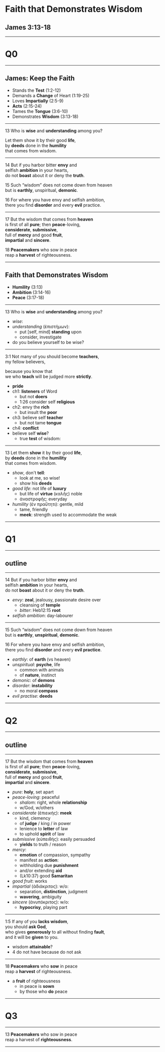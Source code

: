 <!-- .slide: data-background-image="https://sermons.seanho.com/img/bg/unsplash-IEHPDNk2-8w-matterhorn.jpg" -->
# Faith that Demonstrates Wisdom
## James 3:13-18

---
<!-- .slide: data-background-color="white" -->
# Q0

---
<!-- .slide: data-background-image="https://sermons.seanho.com/img/bg/unsplash-6cY-FvMlmkQ-mtn_cross.jpg" -->
## James: **Keep the Faith**
+ Stands the **Test** <span class="ref">(1:2-12)</span>
+ Demands a **Change** of Heart <span class="ref">(1:19-25)</span>
+ Loves **Impartially** <span class="ref">(2:5-9)</span>
+ **Acts** <span class="ref">(2:15-24)</span>
+ Tames the **Tongue** <span class="ref">(3:6-10)</span>
+ Demonstrates **Wisdom** <span class="ref">(3:13-18)</span>

---
<span class="ref">13</span>
Who is **wise** and **understanding** among you?

Let them show it by their good **life**, <br/>
by **deeds** done in the **humility** <br/>
that comes from wisdom.

---
<span class="ref">14</span>
But if you harbor bitter **envy** and <br/>
selfish **ambition** in your hearts, <br/>
do not **boast** about it or deny the **truth**.

<span class="ref">15</span>
Such “wisdom” does not come down from heaven <br/>
but is **earthly**, unspiritual, **demonic**.

<span class="ref">16</span>
For where you have envy and selfish ambition, <br/>
there you find **disorder** and every **evil** practice.

---
<span class="ref">17</span>
But the wisdom that comes from **heaven** <br/>
is first of all **pure**; then **peace**-loving, <br/>
**considerate**, **submissive**, <br/>
full of **mercy** and good **fruit**, <br/>
**impartial** and **sincere**.

<span class="ref">18</span>
**Peacemakers** who sow in peace  <br/>
reap a **harvest** of righteousness.

---
<!-- .slide: data-background-image="https://sermons.seanho.com/img/bg/unsplash-IEHPDNk2-8w-matterhorn.jpg" -->
## Faith that Demonstrates Wisdom
+ **Humility** <span class="ref">(3:13)</span>
+ **Ambition** <span class="ref">(3:14-16)</span>
+ **Peace** <span class="ref">(3:17-18)</span>

---
<span class="ref">13</span>
Who is **wise** and **understanding** among you?

>>>
+ *wise*:
+ *understanding* (ἐπιστήμων):
  + put [self, mind] **standing** upon
  + consider, investigate
+ do you believe yourself to be wise? 

---
<span class="ref">3:1</span>
Not many of you should become **teachers**, <br/>
my fellow believers,

because you know that <br/>
we who **teach** will be judged more **strictly**.

>>>
+ **pride**
+ ch1: **listeners** of Word
  + but not **doers**
  + 1:26 consider self **religious**
+ ch2: envy the **rich**
  + but insult the **poor**
+ ch3: believe self **teacher**
  + but not tame **tongue**
+ ch4: **conflict**
+ believe self **wise**?
  + true **test** of wisdom:

---
<span class="ref">13</span>
Let them **show** it by their good **life**, <br/>
by **deeds** done in the **humility** <br/>
that comes from wisdom.

>>>
+ *show*, don't **tell**:
  + look at me, so wise!
  + show his **deeds**
+ *good life*: not life of **luxury**
  + but life of **virtue** (καλῆς) noble
  + ἀναστροφῆς: everyday
+ *humility* (ἐν πραΰτητι): gentle, mild
  + tame, friendly
  + **meek**: strength used to accommodate the weak

---
<!-- .slide: data-background-color="white" -->
# Q1

---
## outline

---
<span class="ref">14</span>
But if you harbor bitter **envy** and <br/>
selfish **ambition** in your hearts, <br/>
do not **boast** about it or deny the **truth**.

>>>
+ *envy*: **zeal**, jealousy, passionate desire over
  + cleansing of **temple**
  + *bitter*: Heb12:15 **root**
+ *selfish ambition*: day-labourer

---
<span class="ref">15</span>
Such “wisdom” does not come down from heaven <br/>
but is **earthly**, **unspiritual**, **demonic**.

<span class="ref">16</span>
For where you have envy and selfish ambition, <br/>
there you find **disorder** and every **evil practice**.

>>>
+ *earthly*: of **earth** (vs heaven)
+ *unspiritual*: **psyche**, life
  + common with animals
  +  of **nature**, instinct
+ *demonic*: of **demons**
+ *disorder*: **instability**
  + no moral **compass**
+ *evil practise*: **deeds**

---
<!-- .slide: data-background-color="white" -->
# Q2

---
## outline

---
<span class="ref">17</span>
But the wisdom that comes from **heaven** <br/>
is first of all **pure**; then **peace**-loving, <br/>
**considerate**, **submissive**, <br/>
full of **mercy** and good **fruit**, <br/>
**impartial** and **sincere**.

>>>
+ *pure*: **holy**, set apart
+ *peace-loving*: peaceful
  + *shalom*: right, whole **relationship**
  + w/God, w/others
+ *considerate* (ἐπιεικής): **meek**
  + kind, clemency
  + of **judge** / king / in power
  + lenience to **letter** of law
  + to uphold **spirit** of law
+ *submissive* (εὐπειθής): easily persuaded
  + **yields** to truth / reason
+ *mercy*:
  + **emotion** of compassion, sympathy
  + manifest as **action**:
  + withholding due **punishment**
  + and/or extending **aid**
  + (Lk10:37) good **Samaritan**
+ *good fruit*: works
+ *impartial* (ἀδιάκριτος): w/o:
  + separation, **distinction**, judgment
  + **wavering**, ambiguity
+ *sincere* (ἀνυπόκριτος): w/o:
  + **hypocrisy**, playing part

---
<span class="ref">1:5</span>
If any of you **lacks wisdom**, <br/>
you should **ask God**, <br/>
who gives **generously** to all without finding **fault**, <br/>
and it will be **given** to you.

>>>
+ wisdom **attainable**?
+ 4 do not have because do not ask

---
<span class="ref">18</span>
**Peacemakers** who **sow** in peace  <br/>
reap a **harvest** of righteousness.

>>>
+ a **fruit** of righteousness
  + in peace is **sown**
  + by those who **do** peace

---
<!-- .slide: data-background-color="white" -->
# Q3

---
<!-- .slide: data-background-image="https://sermons.seanho.com/img/bg/unsplash-IEHPDNk2-8w-matterhorn.jpg" -->
<span class="ref">13</span>
**Peacemakers** who sow in peace  <br/>
reap a harvest of **righteousness**.

---
<!-- .slide: data-background-image="https://sermons.seanho.com/img/bg/unsplash-IEHPDNk2-8w-matterhorn.jpg" class="empty" -->

